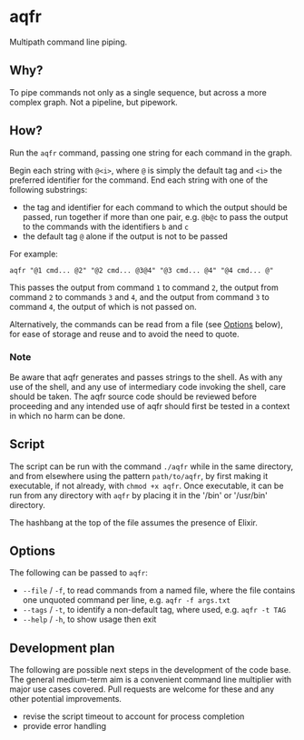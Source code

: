 # aqfr

Multipath command line piping.

## Why?

To pipe commands not only as a single sequence, but across a more complex graph. Not a pipeline, but pipework.

## How?

Run the `aqfr` command, passing one string for each command in the graph.

Begin each string with `@<i>`, where `@` is simply the default tag and `<i>` the preferred identifier for the command. End each string with one of the following substrings:

- the tag and identifier for each command to which the output should be passed, run together if more than one pair, e.g. `@b@c` to pass the output to the commands with the identifiers `b` and `c`
- the default tag `@` alone if the output is not to be passed

For example:

```shell
aqfr "@1 cmd... @2" "@2 cmd... @3@4" "@3 cmd... @4" "@4 cmd... @"
```

This passes the output from command `1` to command `2`, the output from command `2` to commands `3` and `4`, and the output from command `3` to command `4`, the output of which is not passed on.

Alternatively, the commands can be read from a file (see [Options](#options) below), for ease of storage and reuse and to avoid the need to quote.

### Note

Be aware that aqfr generates and passes strings to the shell. As with any use of the shell, and any use of intermediary code invoking the shell, care should be taken. The aqfr source code should be reviewed before proceeding and any intended use of aqfr should first be tested in a context in which no harm can be done.

## Script

The script can be run with the command `./aqfr` while in the same directory, and from elsewhere using the pattern `path/to/aqfr`, by first making it executable, if not already, with `chmod +x aqfr`. Once executable, it can be run from any directory with `aqfr` by placing it in the '/bin' or '/usr/bin' directory.

The hashbang at the top of the file assumes the presence of Elixir.

## Options

The following can be passed to `aqfr`:

- `--file` / `-f`, to read commands from a named file, where the file contains one unquoted command per line, e.g. `aqfr -f args.txt`
- `--tags` / `-t`, to identify a non-default tag, where used, e.g. `aqfr -t TAG`
- `--help` / `-h`, to show usage then exit

## Development plan

The following are possible next steps in the development of the code base. The general medium-term aim is a convenient command line multiplier with major use cases covered. Pull requests are welcome for these and any other potential improvements.

- revise the script timeout to account for process completion
- provide error handling
